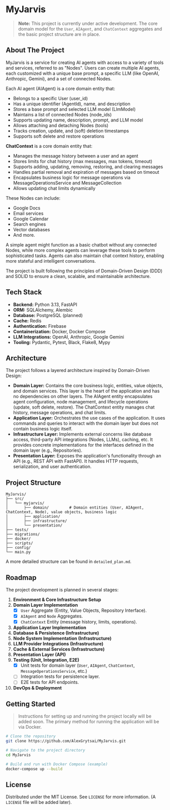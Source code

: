 # MyJarvis

> **Note:** This project is currently under active development. The core domain model for the `User`, `AIAgent`, and `ChatContext` aggregates and the basic project structure are in place.

## About The Project

MyJarvis is a service for creating AI agents with access to a variety of tools and services, referred to as "Nodes". Users can create multiple AI agents, each customized with a unique base prompt, a specific LLM (like OpenAI, Anthropic, Gemini), and a set of connected Nodes.

Each AI agent (AIAgent) is a core domain entity that:
- Belongs to a specific User (user_id)
- Has a unique identifier (AgentId), name, and description
- Stores a base prompt and selected LLM model (LlmModel)
- Maintains a list of connected Nodes (node_ids)
- Supports updating name, description, prompt, and LLM model
- Allows attaching and detaching Nodes (tools)
- Tracks creation, update, and (soft) deletion timestamps
- Supports soft delete and restore operations

**ChatContext** is a core domain entity that:
- Manages the message history between a user and an agent
- Stores limits for chat history (max messages, max tokens, timeout)
- Supports adding, updating, removing, restoring, and clearing messages
- Handles partial removal and expiration of messages based on timeout
- Encapsulates business logic for message operations via MessageOperationsService and MessageCollection
- Allows updating chat limits dynamically

These Nodes can include:
- Google Docs
- Email services
- Google Calendar
- Search engines
- Vector databases
- And more.

A simple agent might function as a basic chatbot without any connected Nodes, while more complex agents can leverage these tools to perform sophisticated tasks. Agents can also maintain chat context history, enabling more stateful and intelligent conversations.

The project is built following the principles of Domain-Driven Design (DDD) and SOLID to ensure a clean, scalable, and maintainable architecture.

## Tech Stack

- **Backend:** Python 3.13, FastAPI
- **ORM:** SQLAlchemy, Alembic
- **Database:** PostgreSQL (planned)
- **Cache:** Redis
- **Authentication:** Firebase
- **Containerization:** Docker, Docker Compose
- **LLM Integrations:** OpenAI, Anthropic, Google Gemini
- **Tooling:** Pydantic, Pytest, Black, Flake8, Mypy

## Architecture

The project follows a layered architecture inspired by Domain-Driven Design:

- **Domain Layer:** Contains the core business logic, entities, value objects, and domain services. This layer is the heart of the application and has no dependencies on other layers. The AIAgent entity encapsulates agent configuration, node management, and lifecycle operations (update, soft delete, restore). The ChatContext entity manages chat history, message operations, and chat limits.
- **Application Layer:** Orchestrates the use cases of the application. It uses commands and queries to interact with the domain layer but does not contain business logic itself.
- **Infrastructure Layer:** Implements external concerns like database access, third-party API integrations (Nodes, LLMs), caching, etc. It provides concrete implementations for the interfaces defined in the domain layer (e.g., Repositories).
- **Presentation Layer:** Exposes the application's functionality through an API (e.g., REST API with FastAPI). It handles HTTP requests, serialization, and user authentication.

## Project Structure

```
MyJarvis/
├── src/
│   └── myjarvis/
│       ├── domain/         # Domain entities (User, AIAgent, ChatContext, Node), value objects, business logic
│       ├── application/
│       ├── infrastructure/
│       └── presentation/
├── tests/
├── migrations/
├── docker/
├── scripts/
├── config/
└── main.py
```

A more detailed structure can be found in `detailed_plan.md`.

## Roadmap

The project development is planned in several stages:
1.  **Environment & Core Infrastructure Setup**
2.  **Domain Layer Implementation**
    - [x] `User` Aggregate (Entity, Value Objects, Repository Interface).
    - [x] `AIAgent` and `Node` Aggregates.
    - [x] `ChatContext` Entity (message history, limits, operations).
3.  **Application Layer Implementation**
4.  **Database & Persistence (Infrastructure)**
5.  **Node System Implementation (Infrastructure)**
6.  **LLM Provider Integrations (Infrastructure)**
7.  **Cache & External Services (Infrastructure)**
8.  **Presentation Layer (API)**
9.  **Testing (Unit, Integration, E2E)**
    - [x] Unit tests for domain layer (`User`, `AIAgent`, `ChatContext`, `MessageOperationsService`, etc.)
    - [ ] Integration tests for persistence layer.
    - [ ] E2E tests for API endpoints.
10. **DevOps & Deployment**

## Getting Started

> Instructions for setting up and running the project locally will be added soon. The primary method for running the application will be via Docker.

```sh
# Clone the repository
git clone https://github.com/AlexGrytsai/MyJarvis.git

# Navigate to the project directory
cd MyJarvis

# Build and run with Docker Compose (example)
docker-compose up --build
```

## License

Distributed under the MIT License. See `LICENSE` for more information. (A `LICENSE` file will be added later). 